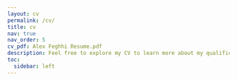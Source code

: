 ```yaml
---
layout: cv
permalink: /cv/
title: cv
nav: true
nav_order: 5
cv_pdf: Alex Feghhi Resume.pdf
description: Feel free to explore my CV to learn more about my qualifications, experience, and interests. If you have any questions or would like to connect, please do not hesitate to reach out.
toc:
  sidebar: left
---
```

